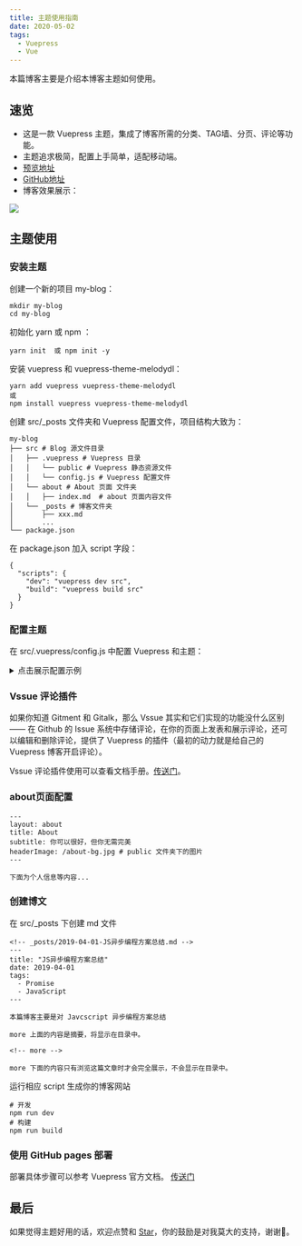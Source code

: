 ```yaml
---
title: 主题使用指南
date: 2020-05-02
tags:
  - Vuepress
  - Vue
---
```


本篇博客主要是介绍本博客主题如何使用。
<!-- more -->

## 速览
- 这是一款 Vuepress 主题，集成了博客所需的分类、TAG墙、分页、评论等功能。
- 主题追求极简，配置上手简单，适配移动端。
- [预览地址](ydlcq.cn)
- [GitHub地址](https://github.com/youdeliang/vuepress-theme-melodydl)
- 博客效果展示：

![](https://user-gold-cdn.xitu.io/2020/5/2/171d4a46cd1c4caf?w=599&h=287&f=gif&s=1994152)
## 主题使用

### 安装主题
创建一个新的项目 my-blog：
```
mkdir my-blog
cd my-blog
```
初始化 yarn 或 npm ：

```
yarn init  或 npm init -y
```
安装 vuepress 和 vuepress-theme-melodydl：

```
yarn add vuepress vuepress-theme-melodydl
或
npm install vuepress vuepress-theme-melodydl
```
创建 src/_posts 文件夹和 Vuepress 配置文件，项目结构大致为：

```
my-blog
├── src # Blog 源文件目录
│   ├── .vuepress # Vuepress 目录
│   │   └── public # Vuepress 静态资源文件
│   │   └── config.js # Vuepress 配置文件
│   └── about # About 页面 文件夹
│   │   ├── index.md  # about 页面内容文件
│   └── _posts # 博客文件夹
│       ├── xxx.md
│       ...
└── package.json
```

在 package.json 加入 script 字段：

```
{
  "scripts": {
    "dev": "vuepress dev src",
    "build": "vuepress build src"
  }
}
```

### 配置主题
在 src/.vuepress/config.js 中配置 Vuepress 和主题：


<details>
  <summary>点击展示配置示例</summary>

    module.exports = {
        // 网站 Title
          title: 'Top 的博客 ｜ Top Blog',
          
          // 网站描述
          description: '个人博客',
          
          // 网站 favicon 图标设置等
          head: [
            ['link', { rel: 'icon', href: '/favicon.ico' }],
            ['meta', { name: 'viewport', content: 'width=device-width,initial-scale=1,user-scalable=no' }]
          ],
          
          // 使用的主题
          theme: 'melodydl',
          
          // 主题配置
          themeConfig: {
            title: 'Top Blog',

        // 个人信息（没有或不想设置的，删掉对应字段即可）
        personalInfo: {
        
        // 名称
          name: 'melodydl',
          
          // 头像 public文件夹下
          avatar: '/avatar-top.jpeg',
          
          // 头部背景图
          headerBackgroundImg: '/avatar-bg.jpeg',
          
          // 个人简介 (支持 HTML)
          description: 'In me the tiger sniffs the rose<br/>心有猛虎，细嗅蔷薇',
          
           // 电子邮箱
          email: 'facecode@foxmail.com',
          
          // 所在地
          location: 'Shanghai, China'
        },
        // 顶部导航栏内容
        nav: [ 
          {text: 'HOME', link: '/' },
          {text: 'ABOUT', link: '/about/'},
          {text: 'TAGS', link: '/tags/'}      
        ],
        
        // 首页头部标题背景图设置，图片直接放在 public 文件夹下
        header: {
          home: {
            title: 'Top Blog', 
            subtitle: '好好生活，慢慢相遇', 
            headerImage: '/home-bg.jpeg'
          },
          
          // tag页面头部标题背景图设置，图片直接放在 public 文件夹下
          tags: {
            title: 'Tags', 
            subtitle: '遇见你花光了我所有的运气', 
            headerImage: '/tags-bg.jpg'
          },
          
          // 文章详情头部背景图
          postHeaderImg: '/post-bg.jpeg',
        },
        
        // 社交平台帐号信息 
        sns: {
          // 简书账号和链接
          "jianshu": { 
            account: "jianshu", 
            link: "https://www.jianshu.com/u/5dddaee8f351", 
          },
          
          // 新浪 账号和链接
          "weibo": { 
            account: "",
            link: ""
          },
          
          // 知乎 帐号和链接
          "zhihu": { 
            account: "zhihu",
            link: "https://www.zhihu.com/people/sheng-tang-de-xing-kong"
          },
          
          // Github 帐号和链接
          "github": { 
            account: "github",
            link: "https://github.com/youdeliang"
          }
        },
        // 底部 footer 的相关设置 
        footer: {
          // gitbutton  配置
          gitbtn: {
            // 仓库地址
            repository: "https://ghbtns.com/github-btn.html?user=youdeliang&repo=vuepress-theme-top&type=star&count=true",
            frameborder: 0,
            scrolling: 0,
            width: "80px",
            height: "20px"
          },
          
          // 添加自定义 footer
          custom: `Copyright &copy; Top Blog 2020 <br /> 
            Theme By <a href="https://www.vuepress.cn/" target="_blank">VuePress</a>
            | <a href="https://www.github.com/youdeliang/" target="_blank">youdeliang</a>`
        },
        
        // 分页配置
        pagination: {
          // 每页文章数量
          perPage: 5,
        },
        
        // vssue 评论配置, 如果不需要，可以设置 comments: false
        comments: {    
          owner: 'youdeliang',
          repo: 'vuepress-theme-melodydl',
          clientId: 'dfba8ecad544784fec1f',
          clientSecret: '1358ac11bc8face24f598601991083e27372988d',
          autoCreateIssue: false,
        },
      }
    }
</details>

### Vssue 评论插件

如果你知道 Gitment 和 Gitalk，那么 Vssue 其实和它们实现的功能没什么区别 —— 在 Github 的 Issue 系统中存储评论，在你的页面上发表和展示评论，还可以编辑和删除评论，提供了 Vuepress 的插件（最初的动力就是给自己的 Vuepress 博客开启评论）。

Vssue 评论插件使用可以查看文档手册。[传送门](https://vssue.js.org/guide/)。

### about页面配置

```
---
layout: about 
title: About
subtitle: 你可以很好，但你无需完美
headerImage: /about-bg.jpg # public 文件夹下的图片
---

下面为个人信息等内容...
```

### 创建博文
在 src/_posts 下创建 md 文件

```
<!-- _posts/2019-04-01-JS异步编程方案总结.md -->
---
title: "JS异步编程方案总结"
date: 2019-04-01
tags:
  - Promise
  - JavaScript
---

本篇博客主要是对 Javcscript 异步编程方案总结

more 上面的内容是摘要，将显示在目录中。

<!-- more -->

more 下面的内容只有浏览这篇文章时才会完全展示，不会显示在目录中。

```

运行相应 script 生成你的博客网站

```
# 开发
npm run dev
# 构建
npm run build
```
### 使用 GitHub pages 部署
部署具体步骤可以参考 Vuepress 官方文档。 [传送门](https://vuepress.vuejs.org/zh/guide/deploy.html#github-pages) 

## 最后
如果觉得主题好用的话，欢迎点赞和 [Star](https://github.com/youdeliang/vuepress-theme-melodydl)，你的鼓励是对我莫大的支持，谢谢🙏。

